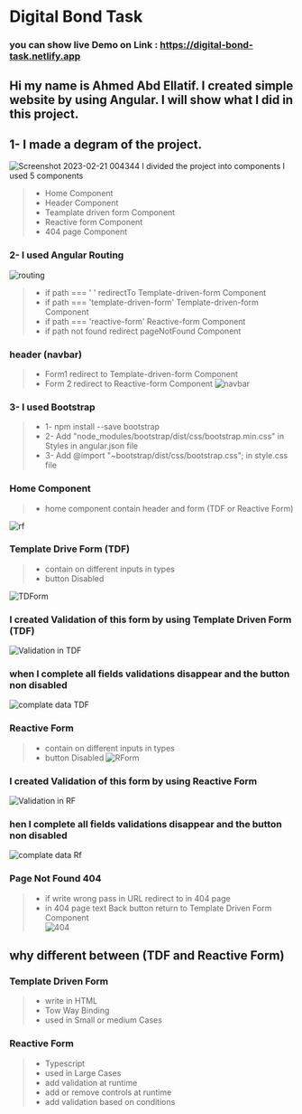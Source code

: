 # Digital Bond Task
### you can show live Demo on Link : https://digital-bond-task.netlify.app
## Hi my name is Ahmed Abd Ellatif. I created simple website by using Angular. I will show what I did in this project.

## 1- I made a degram of the project.
![Screenshot 2023-02-21 004344](https://user-images.githubusercontent.com/61418344/220211173-23d7eace-84df-45fa-808d-8a1aa18aa3aa.jpg)
I divided the project into components I used 5 components
   > - Home Component
   > - Header Component
   > - Teamplate driven form Component
   > - Reactive form Component
   > - 404 page Component
  
 ### 2- I used Angular Routing 

![routing](https://user-images.githubusercontent.com/61418344/220211801-58967d18-ea4c-46d3-baa5-fb5135f6846b.jpg)

> - if path === ' ' redirectTo Template-driven-form Component
> - if path === 'template-driven-form'  Template-driven-form Component
> - if path === 'reactive-form'  Reactive-form Component
> - if path not found  redirect pageNotFound Component

### header (navbar)
> - Form1  redirect to Template-driven-form Component
> - Form 2 redirect to Reactive-form Component
![navbar](https://user-images.githubusercontent.com/61418344/220215840-89f58a5c-a239-44e9-8dc6-7886607752ca.jpg)



 ### 3- I used Bootstrap
 
 > - 1- npm install --save bootstrap
 > - 2- Add "node_modules/bootstrap/dist/css/bootstrap.min.css" in Styles in angular.json file 
 > - 3- Add @import "~bootstrap/dist/css/bootstrap.css"; in style.css file


### Home Component 

> -  home component contain header and form (TDF or Reactive Form) 

![rf](https://user-images.githubusercontent.com/61418344/220213554-1b15a372-a5d4-4392-89e0-891183b859fc.jpg)

### Template Drive Form (TDF)

> -  contain on different inputs in types
> - button Disabled 

![TDForm](https://user-images.githubusercontent.com/61418344/220213705-944cca6a-8fe9-4705-b21b-63e11086cbc0.jpg)


### I created Validation of this form by using Template Driven Form (TDF)
![Validation in TDF](https://user-images.githubusercontent.com/61418344/220214096-eef64182-9a84-49b8-9543-c9b118df27d8.jpg)

### when I complete  all fields validations disappear and the button non disabled  
![complate data TDF](https://user-images.githubusercontent.com/61418344/220214401-8ef6e00c-772f-4ec7-9033-6d3372c9e2e2.jpg)

### Reactive Form 

> - contain on different inputs in types
> - button Disabled
![RForm](https://user-images.githubusercontent.com/61418344/220215134-d706b669-596d-41cc-b989-3e66d8571f96.jpg)


### I created Validation of this form by using Reactive Form
![Validation in RF](https://user-images.githubusercontent.com/61418344/220215212-f3621df8-e73b-4423-b42b-b30b6c21ff99.jpg)


### hen I complete all fields validations disappear and the button non disabled
![complate data Rf](https://user-images.githubusercontent.com/61418344/220215243-028a0c55-38cf-4c65-ac01-ef062b0c6359.jpg)

### Page Not Found 404
> - if write wrong pass in URL redirect to in 404 page
> - in 404 page text Back button return to Template Driven Form Component     
![404](https://user-images.githubusercontent.com/61418344/220215508-b55d1563-54f0-42f2-af40-2c93e9ac36a7.jpg)



## why different between (TDF and Reactive Form)
### Template Driven Form 

> - write in HTML
> - Tow Way Binding
> - used in Small or medium Cases

### Reactive Form 

> - Typescript
> - used in Large Cases
> - add validation at runtime 
> - add or remove controls at runtime
> - add validation based on conditions










